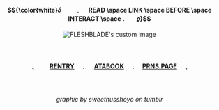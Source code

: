 <!-- level 1: simple bio and stats -->

<div align="center">
<h4 align="center"> $${\color{white}𝜗 　　﹒  　READ \space LINK \space BEFORE \space INTERACT \space .　　𝜚}$$ </h3>

  <img src="https://64.media.tumblr.com/afb286640a8dd4399cb6b142d04e7399/402c7acb253d6c2d-cd/s1280x1920/09d1b8a9d00b803433300def4a0e027ff9ac6703.gifv" alt="FLESHBLADE's custom image"/> 
</div>

　<h4 align="center">﹑　  　[RENTRY](https://rentry.co/cptmc)　﹒ 　[ATABOOK](https://cptmc.atabook.org/)　﹒　[PRNS.PAGE](https://pronouns.cc/@LINKEDGUT)　﹑</h3> 　</h3>

 
 <h6 align="center">graphic by sweetnusshoyo on tumblr</h6>

###

